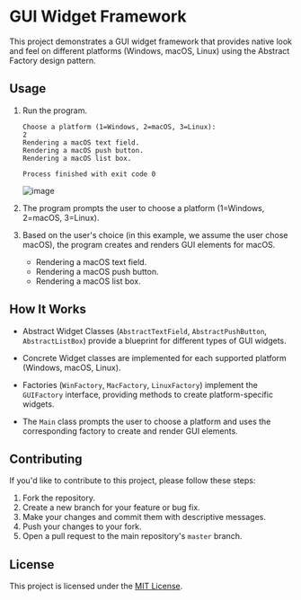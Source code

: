 # GUI Widget Framework

This project demonstrates a GUI widget framework that provides native look and feel on different platforms (Windows, macOS, Linux) using the Abstract Factory design pattern.

## Usage

1. Run the program.

    ```
    Choose a platform (1=Windows, 2=macOS, 3=Linux):
    2
    Rendering a macOS text field.
    Rendering a macOS push button.
    Rendering a macOS list box.

    Process finished with exit code 0
    ```
    ![image](https://github.com/UMMEATHIYA/Assignment3_FactoryMethod_SimpleGUI/assets/43459908/91569b70-d344-4462-8414-39d78308e92a)


2. The program prompts the user to choose a platform (1=Windows, 2=macOS, 3=Linux).

3. Based on the user's choice (in this example, we assume the user chose macOS), the program creates and renders GUI elements for macOS.

   - Rendering a macOS text field.
   - Rendering a macOS push button.
   - Rendering a macOS list box.

## How It Works

- Abstract Widget Classes (`AbstractTextField`, `AbstractPushButton`, `AbstractListBox`) provide a blueprint for different types of GUI widgets.

- Concrete Widget classes are implemented for each supported platform (Windows, macOS, Linux).

- Factories (`WinFactory`, `MacFactory`, `LinuxFactory`) implement the `GUIFactory` interface, providing methods to create platform-specific widgets.

- The `Main` class prompts the user to choose a platform and uses the corresponding factory to create and render GUI elements.

## Contributing

If you'd like to contribute to this project, please follow these steps:

1. Fork the repository.
2. Create a new branch for your feature or bug fix.
3. Make your changes and commit them with descriptive messages.
4. Push your changes to your fork.
5. Open a pull request to the main repository's `master` branch.

## License

This project is licensed under the [MIT License](LICENSE).
